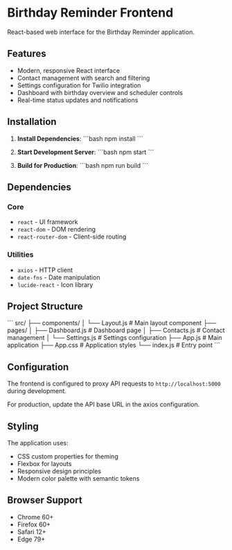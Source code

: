 # Birthday Reminder Frontend

React-based web interface for the Birthday Reminder application.

## Features

- Modern, responsive React interface
- Contact management with search and filtering
- Settings configuration for Twilio integration
- Dashboard with birthday overview and scheduler controls
- Real-time status updates and notifications

## Installation

1. **Install Dependencies**:
   \`\`\`bash
   npm install
   \`\`\`

2. **Start Development Server**:
   \`\`\`bash
   npm start
   \`\`\`

3. **Build for Production**:
   \`\`\`bash
   npm run build
   \`\`\`

## Dependencies

### Core
- `react` - UI framework
- `react-dom` - DOM rendering
- `react-router-dom` - Client-side routing

### Utilities
- `axios` - HTTP client
- `date-fns` - Date manipulation
- `lucide-react` - Icon library

## Project Structure

\`\`\`
src/
├── components/
│   └── Layout.js          # Main layout component
├── pages/
│   ├── Dashboard.js       # Dashboard page
│   ├── Contacts.js        # Contact management
│   └── Settings.js        # Settings configuration
├── App.js                 # Main application
├── App.css               # Application styles
└── index.js              # Entry point
\`\`\`

## Configuration

The frontend is configured to proxy API requests to `http://localhost:5000` during development.

For production, update the API base URL in the axios configuration.

## Styling

The application uses:
- CSS custom properties for theming
- Flexbox for layouts
- Responsive design principles
- Modern color palette with semantic tokens

## Browser Support

- Chrome 60+
- Firefox 60+
- Safari 12+
- Edge 79+
